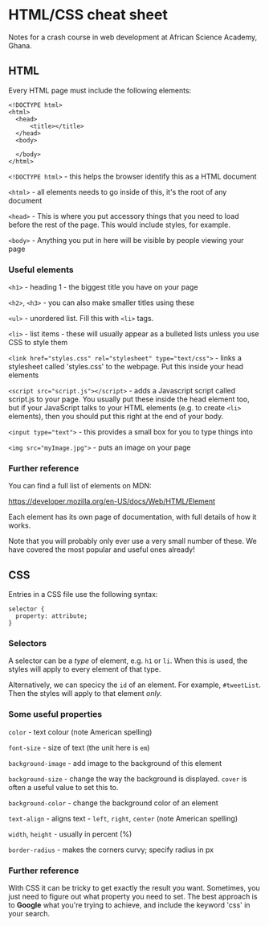 # HTML/CSS cheat sheet

Notes for a crash course in web development at African Science Academy, Ghana.

## HTML

Every HTML page must include the following elements:

```
<!DOCTYPE html>
<html>
  <head>
      <title></title>
  </head>
  <body>
    
  </body>
</html>
```

`<!DOCTYPE html>` - this helps the browser identify this as a HTML document

`<html>` - all elements needs to go inside of this, it's the root of any document

`<head>` - This is where you put accessory things that you need to load before the rest of the page. This would include styles, for example.

`<body>` - Anything you put in here will be visible by people viewing your page


### Useful elements

`<h1>` - heading 1 - the biggest title you have on your page

`<h2>`, `<h3>` - you can also make smaller titles using these

`<ul>` - unordered list. Fill this with `<li>` tags.

`<li>` - list items - these will usually appear as a bulleted lists unless you use CSS to style them

`<link href="styles.css" rel="stylesheet" type="text/css">` - links a stylesheet called 'styles.css' to the webpage. Put this inside your head elements

`<script src="script.js"></script>` - adds a Javascript script called script.js to your page. You usually put these inside the head element too, but if your JavaScript talks to your HTML elements (e.g. to create `<li>` elements), then you should put this right at the end of your body.

`<input type="text">` - this provides a small box for you to type things into
  

`<img src="myImage.jpg">` - puts an image on your page
 
### Further reference

You can find a full list of elements on MDN:

<https://developer.mozilla.org/en-US/docs/Web/HTML/Element>

Each element has its own page of documentation, with full details of how it works.

Note that you will probably only ever use a very small number of these. We have covered the most popular and useful ones already!

## CSS

Entries in a CSS file use the following syntax:

```
selector {
  property: attribute;
}
```
### Selectors

A selector can be a _type_ of element, e.g. `h1` or `li`. When this is used, the styles will apply to every element of that type.

Alternatively, we can specicy the `id` of an element. For example, `#tweetList`. Then the styles will apply to that element _only._

### Some useful properties

`color` - text colour (note American spelling)

`font-size` - size of text (the unit here is `em`)

`background-image` - add image to the background of this element

`background-size` - change the way the background is displayed. `cover` is often a useful value to set this to.

`background-color` - change the background color of an element

`text-align` - aligns text - `left`, `right`, `center` (note American spelling)

`width`, `height` - usually in percent (%)

`border-radius` - makes the corners curvy; specify radius in px

### Further reference

With CSS it can be tricky to get exactly the result you want. Sometimes, you just need to figure out what property you need to set. The best approach is to **Google** what you're trying to achieve, and include the keyword 'css' in your search.